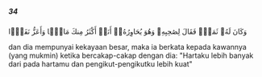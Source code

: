 ##### 34

<span class="ayah">وَكَانَ لَهُۥ ثَمَرٌۭ فَقَالَ لِصَٰحِبِهِۦ وَهُوَ يُحَاوِرُهُۥٓ أَنَا۠ أَكْثَرُ مِنكَ مَالًۭا وَأَعَزُّ نَفَرًۭا</span>

<span class="ayah_translation">dan dia mempunyai kekayaan besar, maka ia berkata kepada kawannya (yang mukmin) ketika bercakap-cakap dengan dia: "Hartaku lebih banyak dari pada hartamu dan pengikut-pengikutku lebih kuat"</span>
